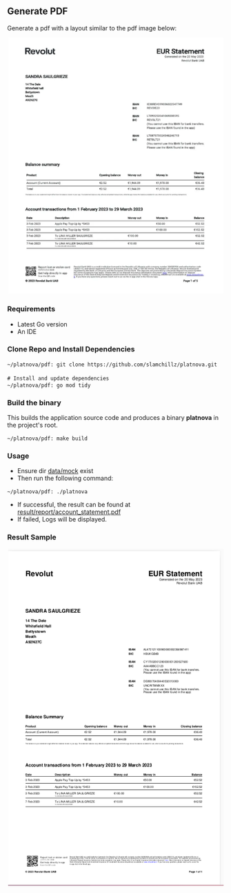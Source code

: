 ## Generate PDF
Generate a pdf with a layout similar to the pdf image below:
<p align="center">
  <img src="images/task_sample.png" alt="Centered Image" width="500"/>
</p>

### Requirements
- Latest Go version
- An IDE

### Clone Repo and Install Dependencies
```azure
~/platnova/pdf: git clone https://github.com/slamchillz/platnova.git

# Install and update dependencies
~/platnova/pdf: go mod tidy
```

### Build the binary
This builds the application source code and produces a binary **platnova** in the project's root.
```azure
~/platnova/pdf: make build
```

### Usage
- Ensure dir [data/mock](./data/mock/) exist
- Then run the following command:
```azure
~/platnova/pdf: ./platnova
```
- If successful, the result can be found at [result/report/account_statement.pdf](result/report/account_statement.pdf)
- If failed, Logs will be displayed.

### Result Sample
<p align="center">
  <img src="images/result.png" alt="Centered Image" width="500"/>
</p>
